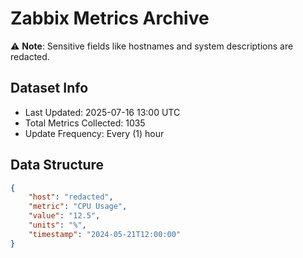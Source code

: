 # Zabbix Metrics Archive

⚠️ **Note**: Sensitive fields like hostnames and system descriptions are redacted.

## Dataset Info
- Last Updated: 2025-07-16 13:00 UTC
- Total Metrics Collected: 1035
- Update Frequency: Every (1) hour

## Data Structure
```json
{
    "host": "redacted",
    "metric": "CPU Usage",
    "value": "12.5",
    "units": "%",
    "timestamp": "2024-05-21T12:00:00"
}
```
